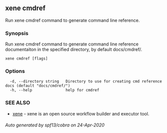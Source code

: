 ## xene cmdref

Run xene cmdref command to generate command line reference.

### Synopsis

Run xene cmdref command to generate command line reference documentaiton in the specified directory, by default docs/cmdref/.

```
xene cmdref [flags]
```

### Options

```
  -d, --directory string   Directory to use for creating cmd reference docs (default "docs/cmdref/")
  -h, --help               help for cmdref
```

### SEE ALSO

* [xene](xene.md)	 - xene is an open source workflow builder and executor tool.

###### Auto generated by spf13/cobra on 24-Apr-2020
